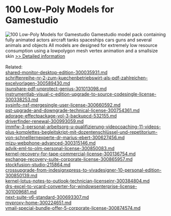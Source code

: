 # 100 Low-Poly Models for Gamestudio
![100 Low-Poly Models for Gamestudio](https://mycommerce.akamaized.net/api/pimages/P300167770/BIG/300167770.JPG)
Gamestudio model pack containing fully animated actors aircraft tanks spaceships cars guns and several animals and objects All models are designed for extremely low resource consumption using a lowpolygon mesh vertex animation and a smallsize skin
[>> Detailed information](https://secure.shareit.com/shareit/product.html?productid=300167770&affiliateid=200057808)<br/><br/>Related:
<br />[shared-monitor-desktop-edition-300035931.md](https://github.com/downloadplanet/downloadplanet/blob/main/shared-monitor-desktop-edition-300035931.md)<br />[schriftenreihe-nr-2-zum-kuechenbetriebswirt-als-pdf-zahlreichen-excelvorlagen-300589430.md](https://github.com/downloadplanet/downloadplanet/blob/main/schriftenreihe-nr-2-zum-kuechenbetriebswirt-als-pdf-zahlreichen-excelvorlagen-300589430.md)<br />[isunshare-pdf-unprotect-genius-301013098.md](https://github.com/downloadplanet/downloadplanet/blob/main/isunshare-pdf-unprotect-genius-301013098.md)<br />[instrumentlab-visual-c-edition-upgrade-to-source-codesingle-license-300338253.md](https://github.com/downloadplanet/downloadplanet/blob/main/instrumentlab-visual-c-edition-upgrade-to-source-codesingle-license-300338253.md)<br />[sysinfo-nsf-mergesingle-user-license-300660592.md](https://github.com/downloadplanet/downloadplanet/blob/main/sysinfo-nsf-mergesingle-user-license-300660592.md)<br />[pst-upgrade-and-downgrade-technical-license-300754361.md](https://github.com/downloadplanet/downloadplanet/blob/main/pst-upgrade-and-downgrade-technical-license-300754361.md)<br />[adorage-effectpackage-vol-3-backupcd-532155.md](https://github.com/downloadplanet/downloadplanet/blob/main/adorage-effectpackage-vol-3-backupcd-532155.md)<br />[driverfinder-renewal-300993059.md](https://github.com/downloadplanet/downloadplanet/blob/main/driverfinder-renewal-300993059.md)<br />[immfw-3-personal-arbeitsorg-u-qualifizierung-videocoaching-11-videos-plus-komplettes-begleitskript-mit-dozentenschlüssel-und-repetitorium-von-schnelllernexperte-dr-marius-ebert-300627456.md](https://github.com/downloadplanet/downloadplanet/blob/main/immfw-3-personal-arbeitsorg-u-qualifizierung-videocoaching-11-videos-plus-komplettes-begleitskript-mit-dozentenschlüssel-und-repetitorium-von-schnelllernexperte-dr-marius-ebert-300627456.md)<br />[mizu-webphone-advanced-300315146.md](https://github.com/downloadplanet/downloadplanet/blob/main/mizu-webphone-advanced-300315146.md)<br />[advik-eml-to-olm-personal-license-300850083.md](https://github.com/downloadplanet/downloadplanet/blob/main/advik-eml-to-olm-personal-license-300850083.md)<br />[kernel-recovery-for-tape-commercial-license-300136754.md](https://github.com/downloadplanet/downloadplanet/blob/main/kernel-recovery-for-tape-commercial-license-300136754.md)<br />[exchange-recovery-suite-corporate-license-300865957.md](https://github.com/downloadplanet/downloadplanet/blob/main/exchange-recovery-suite-corporate-license-300865957.md)<br />[stockfusion-studio-215864.md](https://github.com/downloadplanet/downloadplanet/blob/main/stockfusion-studio-215864.md)<br />[crossupgrade-from-indesignxpress-to-vivadesigner-10-personal-edition-300850139.md](https://github.com/downloadplanet/downloadplanet/blob/main/crossupgrade-from-indesignxpress-to-vivadesigner-10-personal-edition-300850139.md)<br />[kernel-lotus-notes-to-outlook-technician-licenseinr-300384804.md](https://github.com/downloadplanet/downloadplanet/blob/main/kernel-lotus-notes-to-outlook-technician-licenseinr-300384804.md)<br />[drs-excel-to-vcard-converter-for-windowsenterprise-license-301009681.md](https://github.com/downloadplanet/downloadplanet/blob/main/drs-excel-to-vcard-converter-for-windowsenterprise-license-301009681.md)<br />[next-suite-v6-standard-300693307.md](https://github.com/downloadplanet/downloadplanet/blob/main/next-suite-v6-standard-300693307.md)<br />[myproxy-home-300224651.md](https://github.com/downloadplanet/downloadplanet/blob/main/myproxy-home-300224651.md)<br />[vmail-special-bundle-offer-5-corporate-license-300874574.md](https://github.com/downloadplanet/downloadplanet/blob/main/vmail-special-bundle-offer-5-corporate-license-300874574.md)